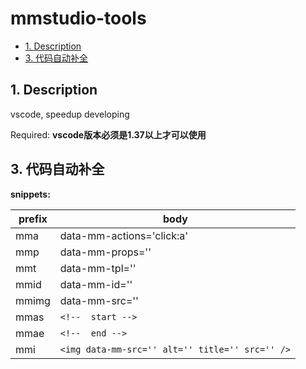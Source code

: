 # mmstudio-tools

<!-- TOC -->

- [1. Description](#1-description)
- [3. 代码自动补全](#3-代码自动补全)

<!-- /TOC -->

## 1. Description

vscode, speedup developing

Required: **vscode版本必须是1.37以上才可以使用**

## 3. 代码自动补全

**snippets:**

| prefix | body |
| ------ | ------ |
| mma | data-mm-actions='click:a' |
| mmp | data-mm-props='' |
| mmt | data-mm-tpl='' |
| mmid | data-mm-id='' |
| mmimg | data-mm-src='' |
| mmas | `<!--  start -->` |
| mmae | `<!--  end -->` |
| mmi | `<img data-mm-src='' alt='' title='' src='' />` |
